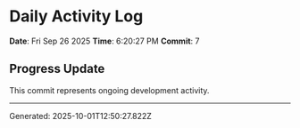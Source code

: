 # Daily Activity Log

**Date**: Fri Sep 26 2025
**Time**: 6:20:27 PM
**Commit**: 7

## Progress Update

This commit represents ongoing development activity.

---
Generated: 2025-10-01T12:50:27.822Z
